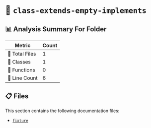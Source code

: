 # 📁 `class-extends-empty-implements`

## 📊 Analysis Summary For Folder

| Metric | Count |
|--------|-------|
| 📁 Total Files | 1 |
| 🧱 Classes | 1 |
| 🔧 Functions | 0 |
| 🔢 Line Count | 6 |


## 📋 Files

This section contains the following documentation files:

- [`fixture`](./fixture.md)